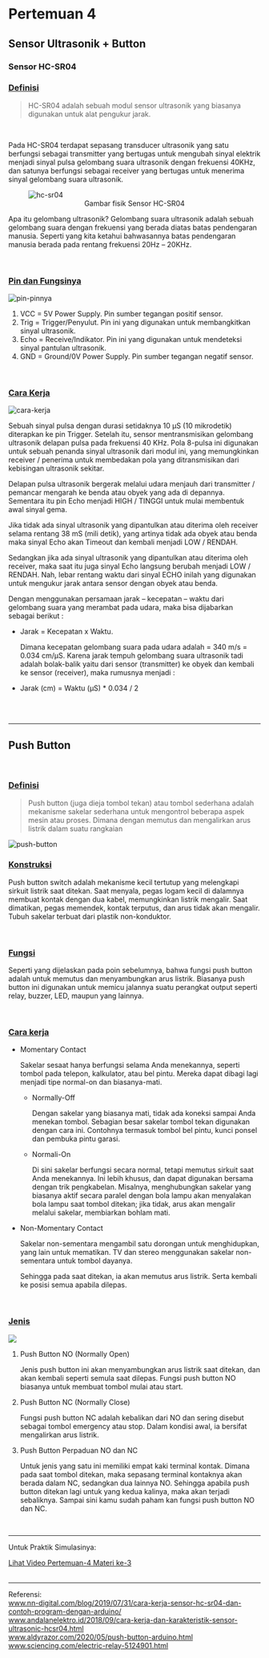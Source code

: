 # Pertemuan 4

## Sensor Ultrasonik + Button

### Sensor HC-SR04

<h3><u><b>Definisi</b></u></h3>
<blockquote>HC-SR04 adalah sebuah modul sensor ultrasonik yang biasanya digunakan untuk alat pengukur jarak.
</blockquote>
<br>
<p>Pada HC-SR04 terdapat sepasang transducer ultrasonik yang satu berfungsi sebagai transmitter yang bertugas untuk mengubah sinyal elektrik menjadi sinyal pulsa gelombang suara ultrasonik dengan frekuensi 40KHz, dan satunya berfungsi sebagai receiver yang bertugas untuk menerima sinyal gelombang suara ultrasonik.<p>
<figure>
	<img src="hc-sr04.jpg" alt="hc-sr04">
	<figcaption style="text-align: center;"><center>Gambar fisik Sensor HC-SR04</center></figcaption>
</figure>
<p>Apa itu gelombang ultrasonik? Gelombang suara ultrasonik adalah sebuah gelombang suara dengan frekuensi yang berada diatas batas pendengaran manusia. Seperti yang kita ketahui bahwasannya batas pendengaran manusia berada pada rentang frekuensi 20Hz – 20KHz.</p>
<br>
<h3><u><b>Pin dan Fungsinya</b></u></h3>
<img src="pin-hcsr04.png" alt="pin-pinnya">
<ol>
	<li>VCC = 5V Power Supply. Pin sumber tegangan positif sensor.</li>
	<li>Trig = Trigger/Penyulut. Pin ini yang digunakan untuk membangkitkan sinyal ultrasonik.</li>
	<li>Echo = Receive/Indikator. Pin ini yang digunakan untuk mendeteksi sinyal pantulan ultrasonik.</li>
	<li>GND = Ground/0V Power Supply. Pin sumber tegangan negatif sensor.</li>
</ol>
<br>
<h3><u><b>Cara Kerja</b></u></h3>
<img src="caker-hcsr04.png" alt="cara-kerja">
<p>Sebuah sinyal pulsa dengan durasi setidaknya 10 μS (10 mikrodetik) diterapkan ke pin Trigger. Setelah itu, sensor mentransmisikan gelombang ultrasonik delapan pulsa pada frekuensi 40 KHz. Pola 8-pulsa ini digunakan untuk sebuah penanda sinyal ultrasonik dari modul ini, yang memungkinkan receiver / penerima untuk membedakan pola yang ditransmisikan dari kebisingan ultrasonik sekitar.</p>
<p>Delapan pulsa ultrasonik bergerak melalui udara menjauh dari transmitter / pemancar mengarah ke benda atau obyek yang ada di depannya. Sementara itu pin Echo menjadi HIGH / TINGGI untuk mulai membentuk awal sinyal gema.</p>
<p>Jika tidak ada sinyal ultrasonik yang dipantulkan atau diterima oleh receiver selama rentang 38 mS (mili detik), yang artinya tidak ada obyek atau benda maka sinyal Echo akan Timeout dan kembali menjadi LOW / RENDAH.</p>
<p>Sedangkan jika ada sinyal ultrasonik yang dipantulkan atau diterima oleh receiver, maka saat itu juga sinyal Echo langsung berubah menjadi LOW / RENDAH. Nah, lebar rentang waktu dari sinyal ECHO inilah yang digunakan untuk mengukur jarak antara sensor dengan obyek atau benda.</p>
<p>Dengan menggunakan persamaan jarak – kecepatan – waktu dari gelombang suara yang merambat pada udara, maka bisa dijabarkan sebagai berikut :</p>
<ul>
	<li>Jarak = Kecepatan x Waktu.</li>
	<p>Dimana kecepatan gelombang suara pada udara adalah = 340 m/s = 0.034 cm/μS. Karena jarak tempuh gelombang suara ultrasonik tadi adalah bolak-balik yaitu dari sensor (transmitter) ke obyek dan kembali ke sensor (receiver), maka rumusnya menjadi :</p>
	<li>Jarak (cm) = Waktu (μS) * 0.034 / 2</li>
	<p></p>
</ul>
<br>
<br>
<hr>
<h2>Push Button</h2>
<br>
<h3><u><b>Definisi</b></u></h3>
<blockquote>Push button (juga dieja tombol tekan) atau tombol sederhana adalah mekanisme sakelar sederhana untuk mengontrol beberapa aspek mesin atau proses. Dimana dengan memutus dan mengalirkan arus listrik dalam suatu rangkaian</blockquote>
<img src="push-button-tactile.jpg" alt="push-button">
<br>
<h3><u><b>Konstruksi</b></u></h3>
<p>Push button switch adalah mekanisme kecil tertutup yang melengkapi sirkuit listrik saat ditekan. Saat menyala, pegas logam kecil di dalamnya membuat kontak dengan dua kabel, memungkinkan listrik mengalir. Saat dimatikan, pegas memendek, kontak terputus, dan arus tidak akan mengalir. Tubuh sakelar terbuat dari plastik non-konduktor.</p>
<br>
<h3><u><b>Fungsi</b></u></h3>
<p>Seperti yang dijelaskan pada poin sebelumnya, bahwa fungsi push button adalah untuk memutus dan menyambungkan arus listrik. Biasanya push button ini digunakan untuk memicu jalannya suatu perangkat output seperti relay, buzzer, LED, maupun yang lainnya.</p>
<br>
<h3><u><b>Cara kerja</b></u></h3>
<ul>
	<li>Momentary Contact</li>
	<p>Sakelar sesaat hanya berfungsi selama Anda menekannya, seperti tombol pada telepon, kalkulator, atau bel pintu. Mereka dapat dibagi lagi menjadi tipe normal-on dan biasanya-mati.</p>
	<ul>
		<li>Normally-Off</li>
		<p>Dengan sakelar yang biasanya mati, tidak ada koneksi sampai Anda menekan tombol. Sebagian besar sakelar tombol tekan digunakan dengan cara ini. Contohnya termasuk tombol bel pintu, kunci ponsel dan pembuka pintu garasi.</p>
		<li>Normali-On</li>
		<p>Di sini sakelar berfungsi secara normal, tetapi memutus sirkuit saat Anda menekannya. Ini lebih khusus, dan dapat digunakan bersama dengan trik pengkabelan. Misalnya, menghubungkan sakelar yang biasanya aktif secara paralel dengan bola lampu akan menyalakan bola lampu saat tombol ditekan; jika tidak, arus akan mengalir melalui sakelar, membiarkan bohlam mati.</p>
	</ul>
	<li>Non-Momentary Contact</li>
	<p>Sakelar non-sementara mengambil satu dorongan untuk menghidupkan, yang lain untuk mematikan. TV dan stereo menggunakan sakelar non-sementara untuk tombol dayanya.</p>
	<p>Sehingga pada saat ditekan, ia akan memutus arus listrik. Serta kembali ke posisi semua apabila dilepas.</p>
</ul>
<br>
<h3><u><b>Jenis</b></u></h3>
<img src="pushbtns.jpg">
<ol>
	<li>Push Button NO (Normally Open)</li>
	<p>Jenis push button ini akan menyambungkan arus listrik saat ditekan, dan akan kembali seperti semula saat dilepas. Fungsi push button NO biasanya untuk membuat tombol mulai atau start.</p>
	<li>Push Button NC (Normally Close)</li>
	<p>Fungsi push button NC adalah kebalikan dari NO dan sering disebut sebagai tombol emergency atau stop. Dalam kondisi awal, ia bersifat mengalirkan arus listrik.</p>
	<li>Push Button Perpaduan NO dan NC</li>
	<p>Untuk jenis yang satu ini memiliki empat kaki terminal kontak. Dimana pada saat tombol ditekan, maka sepasang terminal kontaknya akan berada dalam NC, sedangkan dua lainnya NO. Sehingga apabila push button ditekan lagi untuk yang kedua kalinya, maka akan terjadi sebaliknya. Sampai sini kamu sudah paham kan fungsi push button NO dan NC.</p>
</ol>

<br>
<hr>
<p>Untuk Praktik Simulasinya:</p>
<a href="https://youtu.be/FuVUWniBEfI">Lihat Video Pertemuan-4 Materi ke-3</a>

<br>
<br>
<hr>
<span>Referensi:</span>
<br>
<a href="https://www.nn-digital.com/blog/2019/07/31/cara-kerja-sensor-hc-sr04-dan-contoh-program-dengan-arduino/">www.nn-digital.com/blog/2019/07/31/cara-kerja-sensor-hc-sr04-dan-contoh-program-dengan-arduino/</a>
<br>
<a href="https://www.andalanelektro.id/2018/09/cara-kerja-dan-karakteristik-sensor-ultrasonic-hcsr04.html">www.andalanelektro.id/2018/09/cara-kerja-dan-karakteristik-sensor-ultrasonic-hcsr04.html</a>
<br>
<a href="https://www.aldyrazor.com/2020/05/push-button-arduino.html">www.aldyrazor.com/2020/05/push-button-arduino.html</a>
<br>
<a href="https://sciencing.com/electric-relay-5124901.html">www.sciencing.com/electric-relay-5124901.html</a>
<br>